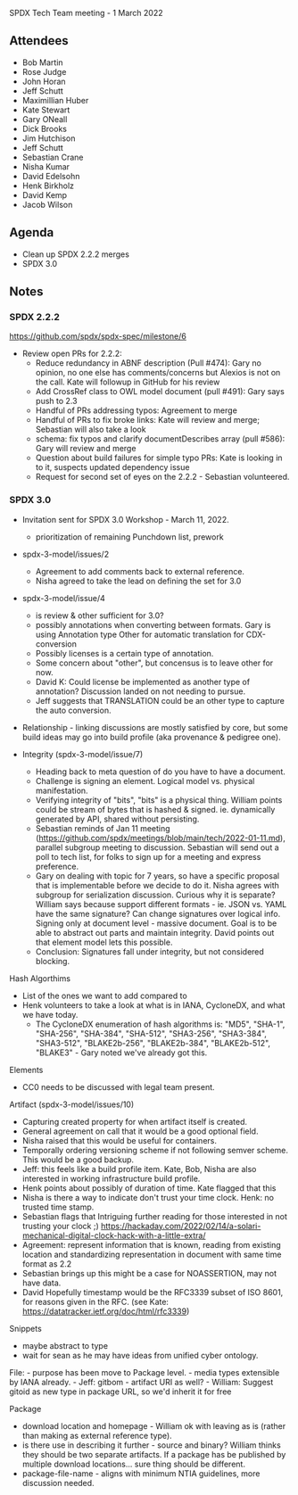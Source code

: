 SPDX Tech Team meeting - 1 March 2022

## Attendees
* Bob Martin
* Rose Judge
* John Horan
* Jeff Schutt
* Maximillian Huber
* Kate Stewart
* Gary ONeall
* Dick Brooks
* Jim Hutchison
* Jeff Schutt
* Sebastian Crane
* Nisha Kumar
* David Edelsohn
* Henk Birkholz
* David Kemp
* Jacob Wilson

## Agenda
* Clean up SPDX 2.2.2 merges
* SPDX 3.0

## Notes
### SPDX 2.2.2
https://github.com/spdx/spdx-spec/milestone/6
* Review open PRs for 2.2.2:
    * Reduce redundancy in ABNF description (Pull #474): Gary no opinion, no one else has comments/concerns
    but Alexios is not on the call. Kate will followup in GitHub for his review
    * Add CrossRef class to OWL model document (pull #491): Gary says push to 2.3
    * Handful of PRs addressing typos: Agreement to merge
    * Handful of PRs to fix broke links: Kate will review and merge; Sebastian will also take a look
    * schema: fix typos and clarify documentDescribes array (pull #586): Gary will review and merge
    * Question about build failures for simple typo PRs: Kate is looking in to it, suspects updated dependency issue
    * Request for second set of eyes on the 2.2.2 - Sebastian volunteered.

### SPDX 3.0
* Invitation sent for SPDX 3.0 Workshop - March 11, 2022.
  * prioritization of remaining Punchdown list,  prework

* spdx-3-model/issues/2
   * Agreement to add comments back to external reference.
   * Nisha agreed to take the lead on defining the set for 3.0

*  spdx-3-model/issue/4
   * is review & other sufficient for 3.0?
   * possibly annotations when converting between formats.   Gary is using Annotation type Other for automatic translation for CDX-conversion
   * Possibly licenses is a certain type of annotation.
   * Some concern about "other",  but concensus is to leave other for now.
   * David K:  Could license be implemented as another type of annotation?    Discussion landed on not needing to pursue.
   * Jeff suggests that TRANSLATION could be an other type to capture the auto conversion.

* Relationship - linking discussions are mostly satisfied by core, but some build ideas may go into build profile (aka provenance & pedigree one).

* Integrity (spdx-3-model/issue/7)
  * Heading back to meta question of do you have to have a document.
  * Challenge is signing an element.  Logical model vs. physical manifestation.
  * Verifying integrity of "bits",  "bits" is a physical thing.   William points could be stream of bytes that is hashed & signed.   ie. dynamically generated by API,  shared without persisting.
  * Sebastian reminds of Jan 11 meeting (https://github.com/spdx/meetings/blob/main/tech/2022-01-11.md),  parallel subgroup meeting to discussion.    Sebastian will send out a poll to tech list, for folks to sign up for a meeting and express preference.
  * Gary on dealing with topic for 7 years,  so have a specific proposal that is implementable before we decide to do it.    Nisha agrees with subgroup for serialization discussion.   Curious why it is separate?   William says because support different formats - ie. JSON vs. YAML have the same signature?   Can change signatures over logical info.   Signing only at document level - massive document.   Goal is to be able to abstract out parts and maintain integrity.   David points out that element model lets this possible.
  * Conclusion:  Signatures fall under integrity, but not considered blocking.

Hash Algorthims
* List of the ones we want to add compared to
* Henk volunteers to take a look at what is in IANA, CycloneDX, and what we have today.
  * The CycloneDX enumeration of hash algorithms is: "MD5", "SHA-1", "SHA-256", "SHA-384", "SHA-512",  "SHA3-256", "SHA3-384", "SHA3-512", "BLAKE2b-256", "BLAKE2b-384", "BLAKE2b-512", "BLAKE3" - Gary noted we've already got this.

Elements
* CC0 needs to be discussed with legal team present.

Artifact (spdx-3-model/issues/10)
* Capturing created property for when artifact itself is created.
* General agreement on call that it would be a good optional field.
* Nisha raised that this would be useful for containers.
* Temporally ordering versioning scheme if not following semver scheme.    This would be a good backup.
* Jeff:  this feels like a build profile item.    Kate, Bob, Nisha are also interested in working infrastructure build profile.
* Henk points about possibly of duration of time.   Kate flagged that this
* Nisha is there a way to indicate don't trust your time clock.  Henk: no trusted time stamp.
* Sebastian flags that Intriguing further reading for those interested in not trusting your clock ;) https://hackaday.com/2022/02/14/a-solari-mechanical-digital-clock-hack-with-a-little-extra/
* Agreement:  represent information that is known,  reading from existing location and standardizing representation in document with same time format as 2.2
* Sebastian brings up this might be a case for NOASSERTION,  may not have data.
* David Hopefully timestamp would be the RFC3339 subset of ISO 8601, for reasons given in the RFC. (see Kate: https://datatracker.ietf.org/doc/html/rfc3339)

Snippets
- maybe abstract to type
- wait for sean as he may have ideas from unified cyber ontology.

File:
    - purpose has been move to Package level.
    - media types extensible by IANA already.
    - Jeff: gitbom - artifact URI as well?
    - William: Suggest gitoid as new type in package URL, so we'd inherit it for free

Package
  - download location and homepage - William ok with leaving as is (rather than making as external reference type).
  - is there use in describing it further - source and binary?   William thinks they should be two separate artifacts.   If a package has be published by multiple download locations... sure thing should be different.
  - package-file-name - aligns with minimum NTIA guidelines,  more discussion needed.
